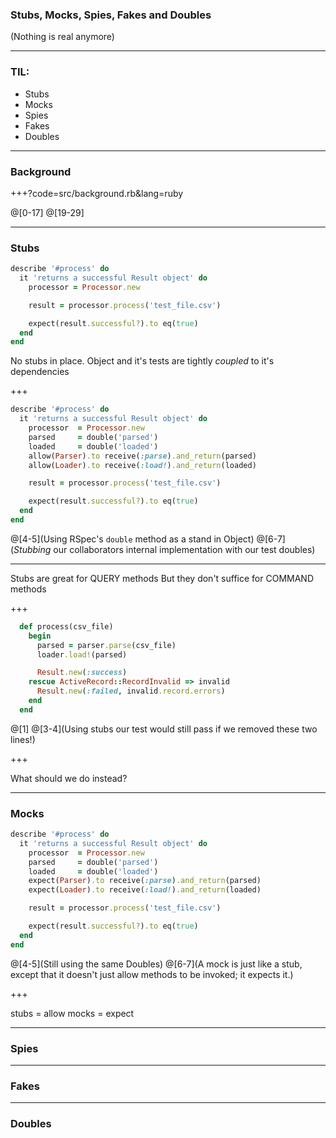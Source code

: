 ### Stubs, Mocks, Spies, Fakes and Doubles
(Nothing is real anymore)

---

### TIL:

- Stubs
- Mocks
- Spies
- Fakes
- Doubles

---

### Background

+++?code=src/background.rb&lang=ruby

@[0-17]
@[19-29]

---

### Stubs

```ruby
describe '#process' do
  it 'returns a successful Result object' do
    processor = Processor.new

    result = processor.process('test_file.csv')

    expect(result.successful?).to eq(true)
  end
end
```

No stubs in place. Object and it's tests are tightly _coupled_ to it's dependencies

+++

```ruby
describe '#process' do
  it 'returns a successful Result object' do
    processor  = Processor.new
    parsed     = double('parsed')
    loaded     = double('loaded')
    allow(Parser).to receive(:parse).and_return(parsed)
    allow(Loader).to receive(:load!).and_return(loaded)

    result = processor.process('test_file.csv')

    expect(result.successful?).to eq(true)
  end
end
```

@[4-5](Using RSpec's `double` method as a stand in Object)
@[6-7](_Stubbing_ our collaborators internal implementation with our test doubles)

---

Stubs are great for QUERY methods
But they don't suffice for COMMAND methods

+++

```ruby
  def process(csv_file)
    begin
      parsed = parser.parse(csv_file)
      loader.load!(parsed)

      Result.new(:success)
    rescue ActiveRecord::RecordInvalid => invalid
      Result.new(:failed, invalid.record.errors)
    end
  end
```
@[1]
@[3-4](Using stubs our test would still pass if we removed these two lines!)

+++

What should we do instead?

---

### Mocks

```ruby
describe '#process' do
  it 'returns a successful Result object' do
    processor  = Processor.new
    parsed     = double('parsed')
    loaded     = double('loaded')
    expect(Parser).to receive(:parse).and_return(parsed)
    expect(Loader).to receive(:load!).and_return(loaded)

    result = processor.process('test_file.csv')

    expect(result.successful?).to eq(true)
  end
end
```

@[4-5](Still using the same Doubles)
@[6-7](A mock is just like a stub, except that it doesn't just allow methods to be invoked; it expects it.)

+++

stubs = allow
mocks = expect

---

### Spies

---

### Fakes

---

### Doubles
